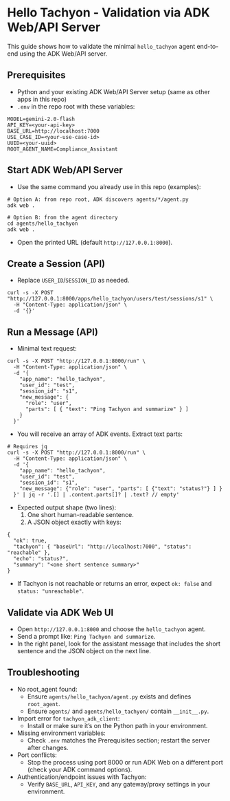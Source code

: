 # Hello Tachyon - Validation via ADK Web/API Server

This guide shows how to validate the minimal `hello_tachyon` agent end-to-end using the ADK Web/API server.

## Prerequisites
- Python and your existing ADK Web/API Server setup (same as other apps in this repo)
- `.env` in the repo root with these variables:
```
MODEL=gemini-2.0-flash
API_KEY=<your-api-key>
BASE_URL=http://localhost:7000
USE_CASE_ID=<your-use-case-id>
UUID=<your-uuid>
ROOT_AGENT_NAME=Compliance_Assistant
```

## Start ADK Web/API Server
- Use the same command you already use in this repo (examples):
```
# Option A: from repo root, ADK discovers agents/*/agent.py
adk web .

# Option B: from the agent directory
cd agents/hello_tachyon
adk web .
```
- Open the printed URL (default `http://127.0.0.1:8000`).

## Create a Session (API)
- Replace `USER_ID`/`SESSION_ID` as needed.
```
curl -s -X POST "http://127.0.0.1:8000/apps/hello_tachyon/users/test/sessions/s1" \
  -H "Content-Type: application/json" \
  -d '{}'
```

## Run a Message (API)
- Minimal text request:
```
curl -s -X POST "http://127.0.0.1:8000/run" \
  -H "Content-Type: application/json" \
  -d '{
    "app_name": "hello_tachyon",
    "user_id": "test",
    "session_id": "s1",
    "new_message": {
      "role": "user",
      "parts": [ { "text": "Ping Tachyon and summarize" } ]
    }
  }'
```
- You will receive an array of ADK events. Extract text parts:
```
# Requires jq
curl -s -X POST "http://127.0.0.1:8000/run" \
  -H "Content-Type: application/json" \
  -d '{
    "app_name": "hello_tachyon",
    "user_id": "test",
    "session_id": "s1",
    "new_message": {"role": "user", "parts": [ {"text": "status?"} ] }
  }' | jq -r '.[] | .content.parts[]? | .text? // empty'
```
- Expected output shape (two lines):
  1) One short human-readable sentence.
  2) A JSON object exactly with keys:
```
{
  "ok": true,
  "tachyon": { "baseUrl": "http://localhost:7000", "status": "reachable" },
  "echo": "status?",
  "summary": "<one short sentence summary>"
}
```
- If Tachyon is not reachable or returns an error, expect `ok: false` and `status: "unreachable"`.

## Validate via ADK Web UI
- Open `http://127.0.0.1:8000` and choose the `hello_tachyon` agent.
- Send a prompt like: `Ping Tachyon and summarize`.
- In the right panel, look for the assistant message that includes the short sentence and the JSON object on the next line.

## Troubleshooting
- No root_agent found:
  - Ensure `agents/hello_tachyon/agent.py` exists and defines `root_agent`.
  - Ensure `agents/` and `agents/hello_tachyon/` contain `__init__.py`.
- Import error for `tachyon_adk_client`:
  - Install or make sure it’s on the Python path in your environment.
- Missing environment variables:
  - Check `.env` matches the Prerequisites section; restart the server after changes.
- Port conflicts:
  - Stop the process using port 8000 or run ADK Web on a different port (check your ADK command options).
- Authentication/endpoint issues with Tachyon:
  - Verify `BASE_URL`, `API_KEY`, and any gateway/proxy settings in your environment.
